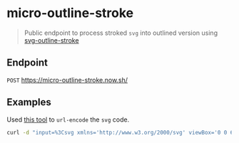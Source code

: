 # micro-outline-stroke

> Public endpoint to process stroked `svg` into outlined version using
> [svg-outline-stroke](https://github.com/elrumordelaluz/outline-stroke)

## Endpoint

`POST` https://micro-outline-stroke.now.sh/

## Examples

Used [this tool](https://yoksel.github.io/url-encoder/) to `url-encode` the
`svg` code.

```zsh
curl -d "input=%3Csvg xmlns='http://www.w3.org/2000/svg' viewBox='0 0 64 64'%3E%3Cline x1='32' y1='16' x2='32' y2='48' fill='none' stroke='%23202020' stroke-miterlimit='10' stroke-width='2'/%3E%3Cline x1='48' y1='32' x2='16' y2='32' fill='none' stroke='%23202020' stroke-miterlimit='10' stroke-width='2'/%3E%3C/svg%3E" -X POST https://micro-outline-stroke.now.sh/
```
